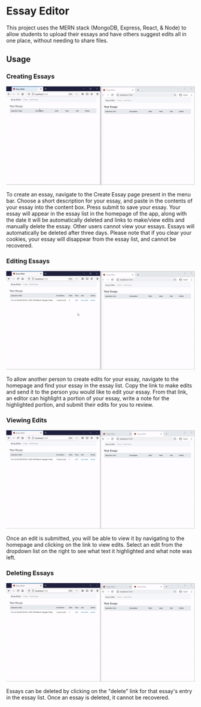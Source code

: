 # Essay Editor

This project uses the MERN stack (MongoDB, Express, React, & Node) to allow students to upload their essays and have others suggest edits all in one place, without needing to share files.

## Usage

### Creating Essays

![Create Essay](https://raw.githubusercontent.com/ryanzflores/EssayEditor/master/backend/CreateEssay.gif)

To create an essay, navigate to the Create Essay page present in the menu bar. Choose a short description for your essay, and paste in the contents of your essay into the content box. Press submit to save your essay. Your essay will appear in the essay list in the homepage of the app, along with the date it will be automatically deleted and links to make/view edits and manually delete the essay. Other users cannot view your essays. Essays will automatically be deleted after three days. Please note that if you clear your cookies, your essay will disappear from the essay list, and cannot be recovered.

### Editing Essays

![Edit Essay](https://raw.githubusercontent.com/ryanzflores/EssayEditor/master/backend/EditEssay.gif)

To allow another person to create edits for your essay, navigate to the homepage and find your essay in the essay list. Copy the link to make edits and send it to the person you would like to edit your essay. From that link, an editor can highlight a portion of your essay, write a note for the highlighted portion, and submit their edits for you to review. 

### Viewing Edits

![View Edits](https://raw.githubusercontent.com/ryanzflores/EssayEditor/master/backend/ViewEdits.gif)

Once an edit is submitted, you will be able to view it by navigating to the homepage and clicking on the link to view edits. Select an edit from the dropdown list on the right to see what text it highlighted and what note was left. 

### Deleting Essays

![Delete Essay](https://raw.githubusercontent.com/ryanzflores/EssayEditor/master/backend/DeleteEssay.gif)

Essays can be deleted by clicking on the "delete" link for that essay's entry in the essay list. Once an essay is deleted, it cannot be recovered.
